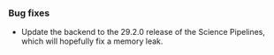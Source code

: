 ### Bug fixes

- Update the backend to the 29.2.0 release of the Science Pipelines, which will hopefully fix a memory leak.
